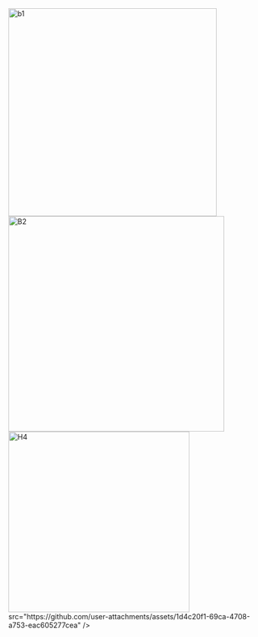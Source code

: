 <img width="413" alt="b1" src="https://github.com/user-attachments/assets/8f391eab-4429-4fe8-a9d3-f1f6a0d48b8a" />
<img width="428" alt="B2" src="https://github.com/user-attachments/assets/f1c3caa1-1d36-44c3-a334-3c5fe89137fc" />
<img width="359" alt="H4" <img width="323" alt="H5" src="https://github.com/user-attachments/assets/1c8e2c94-e9d8-4d0d-8b96-1ce19750860e" />
src="https://github.com/user-attachments/assets/1d4c20f1-69ca-4708-a753-eac605277cea" />

